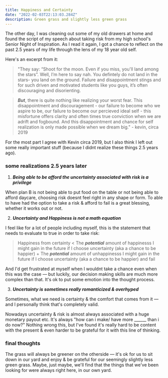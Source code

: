 ```yaml
---
title: Happiness and Certainty
date: "2022-02-03T22:13:03.284Z"
description: Green grass and slightly less green grass
---
```


The other day, I was cleaning out some of my old drawers at home and found the script of my speech about taking risk from my high school's Senior Night of Inspiration. As I read it again, I got a chance to reflect on the past 2.5 years of my life through the lens of my 18 year old self. 

Here's an excerpt from it:  

> "They say: “Shoot for the moon. Even if you miss, you'll land among the stars”. Well, I’m here to say nah. You defintely do not land in the stars- you land on the ground. Failure and disappointment stings and for such driven and motivated students like you guys, it’s often discouraging and disorienting. 

> ***But***, there is quite nothing like realizing your worst fear. This disappointment and discouragement - our failure to become who we aspire to be, our failure to become our percieved ideal self - this misfortune offers clarity and often times true conviction when we are adrift and fogbound. And this disappointment and chance for self realization is only made possible when we dream big." - kevin, circa 2019


For the most part I agree with Kevin circa 2019, but I also think I left out some really important stuff (because I didnt realize these things 2.5 years ago).

### some realizations 2.5 years later

1. ***Being able to be afford the uncertainty associated with risk is a privilege***

When plan B is not being able to put food on the table or not being able to afford daycare, choosing risk doesnt feel right in any shape or form. To able to have had the option to take a risk & afford to fail is a great blessing, whether it works out or not. 

2. ***Uncertainty and Happiness is not a math equation***

I feel like for a lot of people including myself, this is the statement that needs to evaluate to true in order to take risk: 

> Happiness from certainty < The ***potential*** amount of happinesss I might gain in the future if I choose uncertainty (aka a chance to be happier) + The ***potential*** amount of unhappinesss I might gain in the future if I choose uncertainty (aka a chance to be happier) and fail

And I'd get frustrated at myself when I wouldnt take a chance even when this was the case — but luckily, our decision making skills are much more complex than that. It's ok to put some emotion into the thought process.

3. ***Uncertainty is sometimes really romanticized & overhyped***

Sometimes, what we need is certainty & the comfort that comes from it — and I personally think that's completely valid. 

Nowadays uncertainty & risk is almost always associated with a huge monetary payout etc. It's always "how can i make/ have more ______ than i do now?" Nothing wrong this, but I've found it's really hard to be content with the present & even harder to be grateful for it with this line of thinking. 


### final thoughts

The grass will always be greener on the otherside — it's ok for us to sit down in our yard and enjoy & be grateful for our seemingly slightly less green grass. Maybe, just maybe, we'll find that the things that we've been looking for were always right here, in our own yard. 
